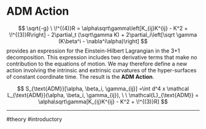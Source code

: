 # ADM Action 
$$
\sqrt{-g} \ \!^{(4)}R = \alpha\sqrt\gamma\left[K_{ij}K^{ij} - K^2 + \!^{(3)}R\right] - 2\partial_t (\sqrt\gamma K) + 2\partial_i\left[\sqrt \gamma (K\beta^i - \nabla^i\alpha)\right]
$$
provides an expression for the Einstein-Hilbert Lagrangian in the 3+1 decomposition. This expression includes two derivative terms that make no contribution to the equations of motion. We may therefore define a new action involving the intrinsic and extrinsic curvatures of the hyper-surfaces of constant coordinate time. The result is the **ADM Action**.

$$
S_{\text{ADM}}[\alpha, \beta_i, \gamma_{ij}] =\int d^4 x \mathcal L_{\text{ADM}}(\alpha, \beta_i, \gamma_{ij}),  \ \ \mathcal{L}_{\text{ADM}} = \alpha\sqrt\gamma[K_{ij}K^{ij} - K^2 + \!^{(3)}R]
$$



---
#theory #introductory 